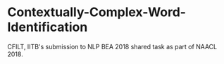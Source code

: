 # Contextually-Complex-Word-Identification
CFILT, IITB's submission to NLP BEA 2018 shared task as part of NAACL 2018.
